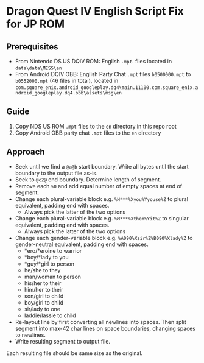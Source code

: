 # Dragon Quest IV English Script Fix for JP ROM

## Prerequisites

- From Nintendo DS US DQIV ROM: English `.mpt`. files located in `data\data\MESS\en`
- From Android DQIV OBB: English Party Chat `.mpt` files `b0500000.mpt` to `b0552000.mpt` (46 files in total), located in `com.square_enix.android_googleplay.dq4\main.11100.com.square_enix.android_googleplay.dq4.obb\assets\msg\en`

## Guide

1. Copy NDS US ROM `.mpt` files to the `en` directory in this repo root
1. Copy Android OBB party chat `.mpt` files to the `en` directory

## Approach

- Seek until we find a `@a@b` start boundary. Write all bytes until the start boundary to the output file as-is.
- Seek to `@c2@` end boundary. Determine length of segment.
- Remove each `%0` and add equal number of empty spaces at end of segment.
- Change each plural-variable block e.g. `%H***%Xyou%Yyouse%Z` to plural equivalent, padding end with spaces.
    - Always pick the latter of the two options
- Change each plural-variable block e.g. `%M***%Xthem%Yit%Z` to singular equivalent, padding end with spaces.
    - Always pick the latter of the two options
- Change each gender-variable block e.g. `%A090%Xsir%Z%B090%Xlady%Z` to gender-neutral equivalent, padding end with spaces.
    - *ero/*eroine to warrior
    - *boy/*lady to you
    - *guy/*girl to person
    - he/she to they
    - man/woman to person
    - his/her to their
    - him/her to their
    - son/girl to child
    - boy/girl to child
    - sir/lady to one
    - laddie/lassie to child
- Re-layout line by first converting all newlines into spaces. Then split segment into max-42 char lines on space boundaries, changing spaces to newlines.
- Write resulting segment to output file. 

Each resulting file should be same size as the original.
